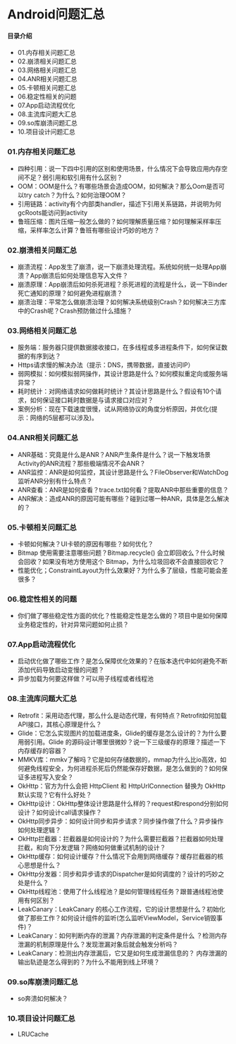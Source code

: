 # Android问题汇总
#### 目录介绍
- 01.内存相关问题汇总
- 02.崩溃相关问题汇总
- 03.网络相关问题汇总
- 04.ANR相关问题汇总
- 05.卡顿相关问题汇总
- 06.稳定性相关的问题
- 07.App启动流程优化
- 08.主流库问题大汇总
- 09.so库崩溃问题汇总
- 10.项目设计问题汇总




### 01.内存相关问题汇总
- 四种引用：说一下四中引用的区别和使用场景，什么情况下会导致应用内存空间不足？弱引用和软引用有什么区别？
- OOM：OOM是什么？有哪些场景会造成OOM，如何解决？那么Oom是否可以try catch？为什么？如何治理OOM？
- 引用链路：activity有个内部类handler，描述下引用关系链路，并说明为何gcRoots能访问到activity
- 鲁班压缩：图片压缩一般怎么做的？如何理解质量压缩？如何理解采样率压缩，采样率怎么计算？鲁班有哪些设计巧妙的地方？



### 02.崩溃相关问题汇总
- 崩溃流程：App发生了崩溃，说一下崩溃处理流程。系统如何统一处理App崩溃？App崩溃后如何处理信息写入文件？
- 崩溃原理：App崩溃后如何杀死进程？杀死进程的流程是什么，说一下Binder死亡通知的原理？如何避免进程崩溃？
- 崩溃治理：平常怎么做崩溃治理？如何解决系统级别Crash？如何解决三方库中的Crash呢？Crash预防做过什么措施？



### 03.网络相关问题汇总
- 服务端：服务器只提供数据接收接口，在多线程或多进程条件下，如何保证数据的有序到达？
- Https请求慢的解决办法（提示：DNS，携带数据，直接访问IP）
- 弱网模拟：如何模拟弱网操作，其设计思路是什么？如何模拟重定向或服务端异常？
- 耗时统计：对网络请求如何做耗时统计？其设计思路是什么？假设有10个请求，如何保证接口耗时数据是与请求接口对应对？
- 案例分析：现在下载速度很慢，试从网络协议的角度分析原因，并优化(提示：网络的5层都可以涉及)。



### 04.ANR相关问题汇总
- ANR基础：究竟是什么是ANR？ANR产生条件是什么？说一下触发场景Activity的ANR流程？那些极端情况不会ANR？
- ANR监控：ANR是如何监控，其设计思路是什么？FileObserver和WatchDog监听ANR分别有什么特点？
- ANR查看：ANR是如何查看？trace.txt如何看？提取ANR中那些重要的信息？
- ANR解决：造成ANR的原因可能有哪些？碰到过哪一种ANR，具体是怎么解决的？



### 05.卡顿相关问题汇总
- 卡顿如何解决？UI卡顿的原因有哪些？如何优化？
- Bitmap 使用需要注意哪些问题？Bitmap.recycle() 会立即回收么？什么时候会回收？如果没有地方使用这个 Bitmap，为什么垃圾回收不会直接回收它？
- 性能优化；ConstraintLayout为什么效果好？为什么多了层级，性能可能会差很多？
  


### 06.稳定性相关的问题
- 你们做了哪些稳定性方面的优化？性能稳定性是怎么做的？项目中是如何保障业务稳定性的，针对异常问题如何止损？


### 07.App启动流程优化
- 启动优化做了哪些工作？是怎么保障优化效果的？在版本迭代中如何避免不断添加代码导致启动变慢的问题？
- 异步加载为何要这样做？可以用子线程或者线程池



### 08.主流库问题大汇总
- Retrofit：采用动态代理，那么什么是动态代理，有何特点？Retrofit如何加载API接口，其核心原理是什么？
- Glide：它怎么实现图片的加载进度条，Glide的缓存是怎么设计的？为什么要用弱引用。Glide 的源码设计哪里很微妙？说一下三级缓存的原理？描述一下内存缓存的容器？
- MMKV库：mmkv了解吗？它是如何存储数据的，mmap为什么比io高效，如何避免线程安全，为何进程杀死后仍然能保存好数据，是怎么做到的？如何保证多进程写入安全？
- OkHttp：官方为什么会把 HttpClient 和 HttpUrlConnection 替换为 OkHttp 默认实现？它有什么好处？
- OkHttp设计：OkHttp整体设计思路是什么样的？request和respond分别如何设计？如何设计call请求操作？
- OkHttp同步异步：如何设计同步和异步请求？同步操作做了什么？异步操作如何处理逻辑？
- OkHttp拦截器：拦截器是如何设计的？为什么需要拦截器？拦截器如何处理拦截，和向下分发逻辑？网络如何做重试机制的设计？
- OkHttp缓存：如何设计缓存？什么情况下会用到网络缓存？缓存拦截器的核心思想是什么？
- OkHttp分发器：同步和异步请求的Dispatcher是如何调度的？设计的巧妙之处是什么？
- OkHttp线程池：使用了什么线程池？是如何管理线程任务？跟普通线程池使用有何区别？
- LeakCanary：LeakCanary 的核心工作流程，它的设计思想是什么？初始化做了那些工作？如何设计组件的监听(怎么监听ViewModel，Service销毁事件)？
- LeakCanary：如何判断内存的泄漏？内存泄漏的判定条件是什么 ？检测内存泄漏的机制原理是什么？发现泄漏对象后就会触发分析吗？
- LeakCanary：检测出内存泄漏后，它又是如何生成泄漏信息的？ 内存泄漏的输出轨迹是怎么得到的？为什么不能用到线上环境？



### 09.so库崩溃问题汇总
- so奔溃如何解决？



### 10.项目设计问题汇总
- LRUCache









